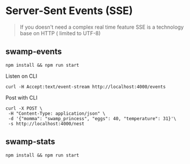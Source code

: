 # Server-Sent Events (SSE)

> If you doesn't need a complex real time feature
> SSE is a technology base on HTTP ( limited to UTF-8)

## swamp-events

```JS
npm install && npm run start
```

Listen on CLI

```Shell
curl -H Accept:text/event-stream http://localhost:4000/events
```

Post with CLI

```Shell
curl -X POST \
 -H "Content-Type: application/json" \
 -d '{"momma": "swamp_princess", "eggs": 40, "temperature": 31}'\
 -s http://localhost:4000/nest
```

## swamp-stats

```JS
npm install && npm run start
```